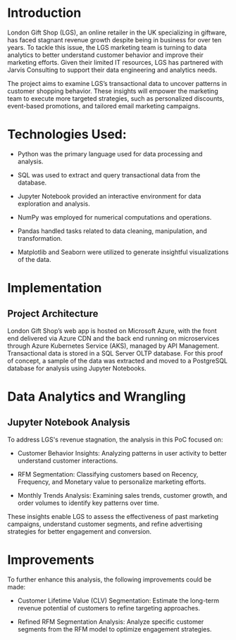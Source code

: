 # Introduction  

London Gift Shop (LGS), an online retailer in the UK specializing in giftware, has faced stagnant revenue growth despite being in business for over ten years. To tackle this issue, the LGS marketing team is turning to data analytics to better understand customer behavior and improve their marketing efforts. Given their limited IT resources, LGS has partnered with Jarvis Consulting to support their data engineering and analytics needs.

The project aims to examine LGS’s transactional data to uncover patterns in customer shopping behavior. These insights will empower the marketing team to execute more targeted strategies, such as personalized discounts, event-based promotions, and tailored email marketing campaigns.  

# Technologies Used:
- Python was the primary language used for data processing and analysis.

- SQL was used to extract and query transactional data from the database.

- Jupyter Notebook provided an interactive environment for data exploration and analysis.

- NumPy was employed for numerical computations and operations.

- Pandas handled tasks related to data cleaning, manipulation, and transformation.

- Matplotlib and Seaborn were utilized to generate insightful visualizations of the data.

# Implementation  

## Project Architecture  
London Gift Shop’s web app is hosted on Microsoft Azure, with the front end delivered via Azure CDN and the back end running on microservices through Azure Kubernetes Service (AKS), managed by API Management. Transactional data is stored in a SQL Server OLTP database.
For this proof of concept, a sample of the data was extracted and moved to a PostgreSQL database for analysis using Jupyter Notebooks.


# Data Analytics and Wrangling  

## Jupyter Notebook Analysis  

To address LGS's revenue stagnation, the analysis in this PoC focused on:  

- Customer Behavior Insights: Analyzing patterns in user activity to better understand customer interactions.

- RFM Segmentation: Classifying customers based on Recency, Frequency, and Monetary value to personalize marketing efforts.

- Monthly Trends Analysis: Examining sales trends, customer growth, and order volumes to identify key patterns over time. 

These insights enable LGS to assess the effectiveness of past marketing campaigns, understand customer segments, and refine advertising strategies for better engagement and conversion.  

# Improvements  

To further enhance this analysis, the following improvements could be made:  

- Customer Lifetime Value (CLV) Segmentation: Estimate the long-term revenue potential of customers to refine targeting approaches.

- Refined RFM Segmentation Analysis: Analyze specific customer segments from the RFM model to optimize engagement strategies.
